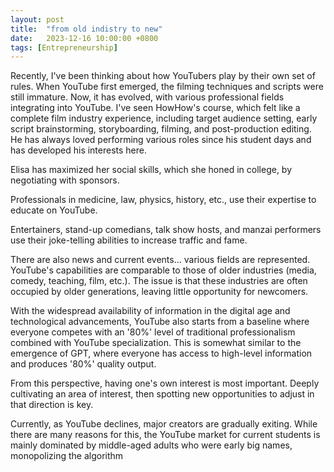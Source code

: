 ```yaml
---
layout: post
title:  "from old indistry to new"
date:   2023-12-16 10:00:00 +0800
tags: [Entrepreneurship]
---
```


Recently, I've been thinking about how YouTubers play by their own set of rules. When YouTube first emerged, the filming techniques and scripts were still immature. Now, it has evolved, with various professional fields integrating into YouTube. I've seen HowHow's course, which felt like a complete film industry experience, including target audience setting, early script brainstorming, storyboarding, filming, and post-production editing. He has always loved performing various roles since his student days and has developed his interests here.

Elisa has maximized her social skills, which she honed in college, by negotiating with sponsors.

Professionals in medicine, law, physics, history, etc., use their expertise to educate on YouTube.

Entertainers, stand-up comedians, talk show hosts, and manzai performers use their joke-telling abilities to increase traffic and fame.

There are also news and current events... various fields are represented. YouTube's capabilities are comparable to those of older industries (media, comedy, teaching, film, etc.). The issue is that these industries are often occupied by older generations, leaving little opportunity for newcomers.

With the widespread availability of information in the digital age and technological advancements, YouTube also starts from a baseline where everyone competes with an '80%' level of traditional professionalism combined with YouTube specialization. This is somewhat similar to the emergence of GPT, where everyone has access to high-level information and produces '80%' quality output.

From this perspective, having one's own interest is most important. Deeply cultivating an area of interest, then spotting new opportunities to adjust in that direction is key.

Currently, as YouTube declines, major creators are gradually exiting. While there are many reasons for this, the YouTube market for current students is mainly dominated by middle-aged adults who were early big names, monopolizing the algorithm